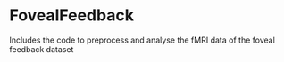 # FovealFeedback
Includes the code to preprocess and analyse the fMRI data of the foveal feedback dataset
